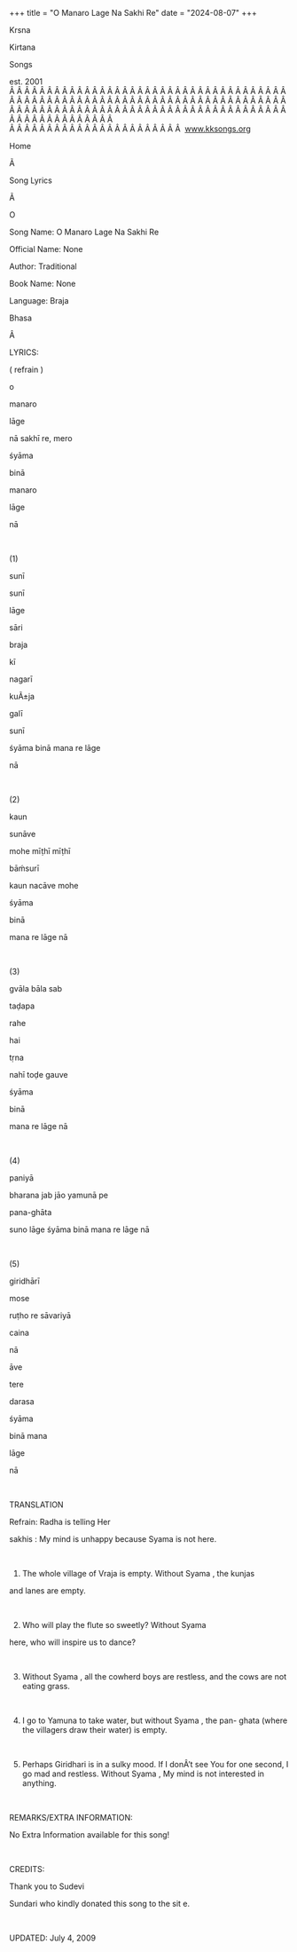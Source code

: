 +++ 
title = "O Manaro Lage Na Sakhi Re"
date = "2024-08-07"
+++

Krsna
 
Kirtana
 
Songs

est. 2001
Â Â Â Â Â Â Â Â Â Â Â Â Â Â Â Â Â Â Â Â Â Â Â Â Â Â Â Â Â Â Â Â Â Â Â Â Â Â Â Â Â Â Â Â Â Â Â Â Â Â Â Â Â Â Â Â Â Â Â Â Â Â Â Â Â Â Â Â Â Â Â Â Â Â Â Â Â Â Â Â Â Â Â Â Â Â Â Â Â Â Â Â Â Â Â Â Â Â Â Â Â Â Â Â Â Â Â Â Â Â Â Â Â Â Â Â Â Â Â Â Â Â Â Â Â  
Â Â Â Â Â Â Â Â Â Â Â Â Â Â Â Â Â Â Â Â Â Â Â  
www.kksongs.org








Home
 
Ã 
 
Song Lyrics
 
Ã 
 
O


Song
Name: O Manaro Lage Na Sakhi Re


Official Name: None


Author: Traditional


Book Name: None


Language: 
Braja
 
Bhasa


Â 


LYRICS:


(
refrain
)


o
 
manaro
 
lāge
 
nā
 sakhī re, 
mero
 
śyāma
 
binā
 
manaro
 
lāge
 
nā


 


(1)


sunī
 
sunī
 
lāge
 
sāri
 
braja
 
kī
 
nagarī


kuÃ±ja
 
galī
 
sunī

śyāma binā 
mana
 re 
lāge

nā


 


(2)


kaun
 
sunāve


mohe
 mīṭhī 
mīṭhī


bāḿsurī


kaun
 nacāve 
mohe
 
śyāma
 
binā
 
mana
 re 
lāge
 nā


 


(3)


gvāla
 bāla 
sab
 
taḍapa
 
rahe
 
hai


tṛna
 
nahī
 toḍe 
gauve
 
śyāma
 
binā
 
mana
 re 
lāge
 nā


 


(4)


paniyā
 
bharana
 jab 
jāo
 yamunā 
pe


pana-ghāta
 
suno
 lāge śyāma binā 
mana
 re 
lāge
 nā


 


(5)


giridhārī
 
mose
 
ruṭho
 re
sāvariyā


caina
 
nā
 
āve
 
tere
 
darasa
 
śyāma

binā 
mana
 
lāge
 
nā


 


TRANSLATION


Refrain: 
Radha
 is telling 
Her


sakhis
: My mind is unhappy because 
Syama
 is not here.


 


1) The whole 
village
 of 
Vraja
 is empty.
Without 
Syama
, the 
kunjas

and lanes are empty.


 


2) Who will play the flute so sweetly? Without 
Syama

here, who will inspire us to dance?


 


3) Without 
Syama
, all the cowherd boys are
restless, and the cows are not eating grass.


 


4) I go to 
Yamuna
 to take water, but without 
Syama
, the pan-
ghata
 (where the
villagers draw their water) is empty.


 


5) Perhaps 
Giridhari
 is in a sulky mood. If I
donÂ’t see 
You
 for one second, I go mad and restless.
Without 
Syama
, My mind is not interested in anything.


 


REMARKS/EXTRA INFORMATION:


No Extra Information available for this song!


 


CREDITS:


Thank you to 
Sudevi


Sundari
 who kindly donated this song to the sit
e.


 


UPDATED:
 July 4, 2009